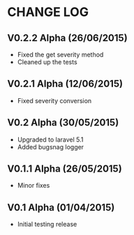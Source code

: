 CHANGE LOG
==========


## V0.2.2 Alpha (26/06/2015)

* Fixed the get severity method
* Cleaned up the tests


## V0.2.1 Alpha (12/06/2015)

* Fixed severity conversion


## V0.2 Alpha (30/05/2015)

* Upgraded to laravel 5.1
* Added bugsnag logger


## V0.1.1 Alpha (26/05/2015)

* Minor fixes


## V0.1 Alpha (01/04/2015)

* Initial testing release
